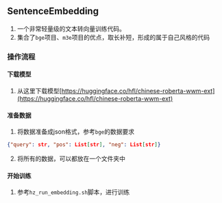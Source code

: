## SentenceEmbedding
1. 一个非常轻量级的文本转向量训练代码。
2. 集合了`bge`项目、`m3e`项目的优点，取长补短，形成的属于自己风格的代码



### 操作流程
#### 下载模型

1. 从这里下载模型[https://huggingface.co/hfl/chinese-roberta-wwm-ext](https://huggingface.co/hfl/chinese-roberta-wwm-ext)

#### 准备数据
1. 将数据准备成json格式，参考`bge`的数据要求
```json
{"query": str, "pos": List[str], "neg": List[str]}
```

2. 将所有的数据，可以都放在一个文件夹中

#### 开始训练
1. 参考`hz_run_embedding.sh`脚本，进行训练


